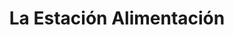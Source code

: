 ---
title: "La Estación Alimentación"
url: /almendralejo/la-estacion-alimentacion/
shop: comodidad
---